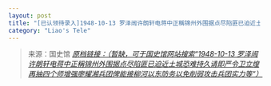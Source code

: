 ```yaml
---
layout: post
title: "[已认领待录入]1948-10-13 罗泽闿许朗轩电蒋中正稱锦州外围据点尽陷匪已迫近土城恐难持久请即严令卫立煌再抽四个师增强廖耀湘兵团俾能接柳河以东防务以免削弱攻击兵团实力等"
category: "Liao's Tele"
---
```



> 来源：国史馆 [*原档链接：（暂缺，可于国史馆网站搜索“1948-10-13 罗泽闿许朗轩电蒋中正稱锦州外围据点尽陷匪已迫近土城恐难持久请即严令卫立煌再抽四个师增强廖耀湘兵团俾能接柳河以东防务以免削弱攻击兵团实力等“）*]()
